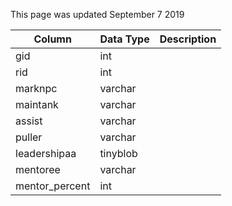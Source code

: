 This page was updated September 7 2019

| Column         | Data Type | Description |
| -------------- | --------- | ----------- |
| gid            | int       |             |
| rid            | int       |             |
| marknpc        | varchar   |             |
| maintank       | varchar   |             |
| assist         | varchar   |             |
| puller         | varchar   |             |
| leadershipaa   | tinyblob  |             |
| mentoree       | varchar   |             |
| mentor_percent | int       |             |
